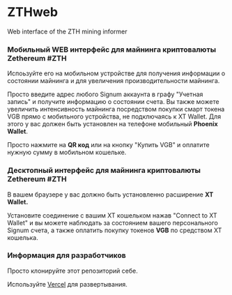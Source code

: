 # ZTHweb
Web interface of the ZTH mining informer
<h3><b>Мобильный WEB интерфейс для майнинга криптовалюты Zethereum #ZTH</b></h3>
<p>Испоьзуйте его на мобильном устройстве для получения информации о состоянии майнинга и для увеличения производительности майнинга.</p>
<p>Просто введите адрес любого Signum аккаунта в графу "Учетная запись" и получите информацию о состоянии счета. Вы также можете увеличить интенсивность майнинга посредством
покупки смарт токена VGB прямо с мобильного устройства, не подключаясь к XT Wallet. Для этого у вас должен быть установлен на телефоне мобильный <b>Phoenix Wallet</b>.</p>
<p>Просто нажмите на <b>QR код</b> или на кнопку "Купить VGB" и оплатите нужную сумму в мобильном кошельке.</p>
<h3>Десктопный интерфейс для майнинга криптовалюты Zethereum #ZTH</h3>
<p>В вашем браузере у вас должно быть установленно расширение <b>XT Wallet.</b></p>
<p>Установите соединение с вашим XT кошельком нажав "Connect to XT Wallet" и вы можете наблюдать за состоянием вашего персонального Signum счета, а также
оплатить покупку токенов <b>VGB</b> по средством XT кошелька.</p>
<h3><b>Информация для разработчиков</b></h3>
<p>Просто клонируйте этот репозиторий себе.</p>
<p>Используйте <a href="https://vercel.com">Vercel</a> для развертывания.</p>

